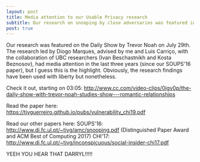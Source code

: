 ```yaml
---
layout: post
title: Media attention to our Usable Privacy research
subtitle: Our research on snooping by close adversaries was featured in the media, including in "The Daily Show" with Trevor Noah
post: true
---
```


Our research was featured on the Daily Show by Trevor Noah on July 29th. The research led by Diogo Marques, advised by me and Luis Carriço, with the collaboration of UBC researchers (Ivan Beschastnikh and Kosta Beznosov), had media attention in the last three years (since our SOUPS'16 paper), but I guess this is the highlight. Obviously, the research findings have been used with liberty but nonetheless.

Check it out, starting on 03:05:
http://www.cc.com/video-clips/0igv0p/the-daily-show-with-trevor-noah-studies-show---romantic-relationships  

Read the paper here:
https://tjvguerreiro.github.io/pubs/vulnerability_chi19.pdf

Read our other papers here:
SOUPS'16: http://www.di.fc.ul.pt/~tjvg/amc/snooping.pdf (Distinguished Paper Award and ACM Best of Computing 2017)
CHI'17: http://www.di.fc.ul.pt/~tjvg/inconspicuous/social-insider-chi17.pdf

YEEH YOU HEAR THAT DARRYL!!!!! 
